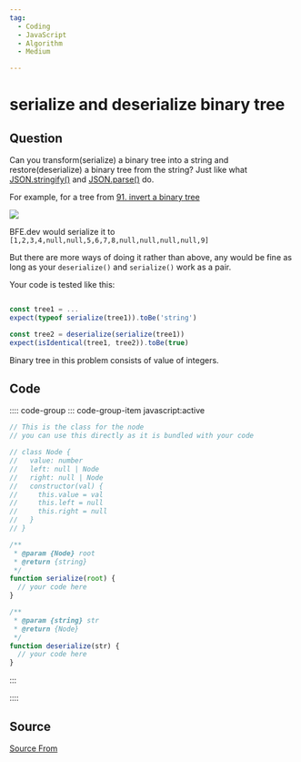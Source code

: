 ```yaml
---
tag:
  - Coding
  - JavaScript
  - Algorithm
  - Medium

---
```

  
# serialize and deserialize binary tree

## Question
Can you transform(serialize) a binary tree into a string and restore(deserialize) a binary tree from the string? Just like what [JSON.stringify()](https://bigfrontend.dev/problem/implement-JSON-stringify) and [JSON.parse()](https://bigfrontend.dev/problem/implement-JSON-parse) do.

For example, for a tree from [91\. invert a binary tree](https://bigfrontend.dev/problem/invert-a-binary-tree)

![](https://cdn.bfe.dev/bfe/img/5HqzC2BPLAY1oao78DrYhs9wXTV4msLP_1169x546_1598270209815.png)

BFE.dev would serialize it to `[1,2,3,4,null,null,5,6,7,8,null,null,null,null,9]`

But there are more ways of doing it rather than above, any would be fine as long as your `deserialize()` and `serialize()` work as a pair.

Your code is tested like this:

```js

const tree1 = ...
expect(typeof serialize(tree1)).toBe('string')

const tree2 = deserialize(serialize(tree1)) 
expect(isIdentical(tree1, tree2)).toBe(true)
```

Binary tree in this problem consists of value of integers.

## Code
:::: code-group
::: code-group-item javascript:active
```javascript
// This is the class for the node
// you can use this directly as it is bundled with your code

// class Node {
//   value: number
//   left: null | Node
//   right: null | Node
//   constructor(val) {
//     this.value = val
//     this.left = null
//     this.right = null
//   }
// }

/**
 * @param {Node} root
 * @return {string}
 */
function serialize(root) {
  // your code here
}

/**
 * @param {string} str
 * @return {Node}
 */
function deserialize(str) {
  // your code here
}
```
:::
    
::::



##  Source
[Source From](https://bigfrontend.dev/problem/serialize-and-deserialize-binary-tree)

  
